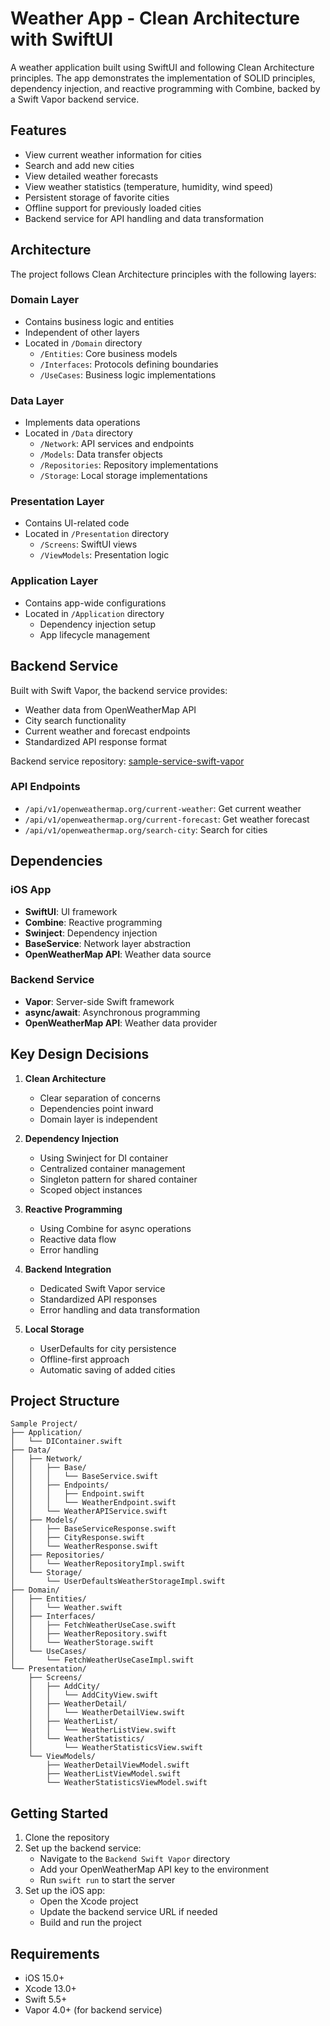 # Weather App - Clean Architecture with SwiftUI

A weather application built using SwiftUI and following Clean Architecture principles. The app demonstrates the implementation of SOLID principles, dependency injection, and reactive programming with Combine, backed by a Swift Vapor backend service.

## Features

- View current weather information for cities
- Search and add new cities
- View detailed weather forecasts
- View weather statistics (temperature, humidity, wind speed)
- Persistent storage of favorite cities
- Offline support for previously loaded cities
- Backend service for API handling and data transformation

## Architecture

The project follows Clean Architecture principles with the following layers:

### Domain Layer
- Contains business logic and entities
- Independent of other layers
- Located in `/Domain` directory
  - `/Entities`: Core business models
  - `/Interfaces`: Protocols defining boundaries
  - `/UseCases`: Business logic implementations

### Data Layer
- Implements data operations
- Located in `/Data` directory
  - `/Network`: API services and endpoints
  - `/Models`: Data transfer objects
  - `/Repositories`: Repository implementations
  - `/Storage`: Local storage implementations

### Presentation Layer
- Contains UI-related code
- Located in `/Presentation` directory
  - `/Screens`: SwiftUI views
  - `/ViewModels`: Presentation logic

### Application Layer
- Contains app-wide configurations
- Located in `/Application` directory
  - Dependency injection setup
  - App lifecycle management

## Backend Service

Built with Swift Vapor, the backend service provides:
- Weather data from OpenWeatherMap API
- City search functionality
- Current weather and forecast endpoints
- Standardized API response format

Backend service repository: [sample-service-swift-vapor](https://github.com/arrinal/sample-service-swift-vapor)

### API Endpoints
- `/api/v1/openweathermap.org/current-weather`: Get current weather
- `/api/v1/openweathermap.org/current-forecast`: Get weather forecast
- `/api/v1/openweathermap.org/search-city`: Search for cities

## Dependencies

### iOS App
- **SwiftUI**: UI framework
- **Combine**: Reactive programming
- **Swinject**: Dependency injection
- **BaseService**: Network layer abstraction
- **OpenWeatherMap API**: Weather data source

### Backend Service
- **Vapor**: Server-side Swift framework
- **async/await**: Asynchronous programming
- **OpenWeatherMap API**: Weather data provider

## Key Design Decisions

1. **Clean Architecture**
   - Clear separation of concerns
   - Dependencies point inward
   - Domain layer is independent

2. **Dependency Injection**
   - Using Swinject for DI container
   - Centralized container management
   - Singleton pattern for shared container
   - Scoped object instances

3. **Reactive Programming**
   - Using Combine for async operations
   - Reactive data flow
   - Error handling

4. **Backend Integration**
   - Dedicated Swift Vapor service
   - Standardized API responses
   - Error handling and data transformation

5. **Local Storage**
   - UserDefaults for city persistence
   - Offline-first approach
   - Automatic saving of added cities

## Project Structure

```
Sample Project/
├── Application/
│   └── DIContainer.swift
├── Data/
│   ├── Network/
│   │   ├── Base/
│   │   │   └── BaseService.swift
│   │   ├── Endpoints/
│   │   │   ├── Endpoint.swift
│   │   │   └── WeatherEndpoint.swift
│   │   └── WeatherAPIService.swift
│   ├── Models/
│   │   ├── BaseServiceResponse.swift
│   │   ├── CityResponse.swift
│   │   └── WeatherResponse.swift
│   ├── Repositories/
│   │   └── WeatherRepositoryImpl.swift
│   └── Storage/
│       └── UserDefaultsWeatherStorageImpl.swift
├── Domain/
│   ├── Entities/
│   │   └── Weather.swift
│   ├── Interfaces/
│   │   ├── FetchWeatherUseCase.swift
│   │   ├── WeatherRepository.swift
│   │   └── WeatherStorage.swift
│   └── UseCases/
│       └── FetchWeatherUseCaseImpl.swift
└── Presentation/
    ├── Screens/
    │   ├── AddCity/
    │   │   └── AddCityView.swift
    │   ├── WeatherDetail/
    │   │   └── WeatherDetailView.swift
    │   ├── WeatherList/
    │   │   └── WeatherListView.swift
    │   └── WeatherStatistics/
    │       └── WeatherStatisticsView.swift
    └── ViewModels/
        ├── WeatherDetailViewModel.swift
        ├── WeatherListViewModel.swift
        └── WeatherStatisticsViewModel.swift
```

## Getting Started

1. Clone the repository
2. Set up the backend service:
   - Navigate to the `Backend Swift Vapor` directory
   - Add your OpenWeatherMap API key to the environment
   - Run `swift run` to start the server
3. Set up the iOS app:
   - Open the Xcode project
   - Update the backend service URL if needed
   - Build and run the project

## Requirements

- iOS 15.0+
- Xcode 13.0+
- Swift 5.5+
- Vapor 4.0+ (for backend service)
